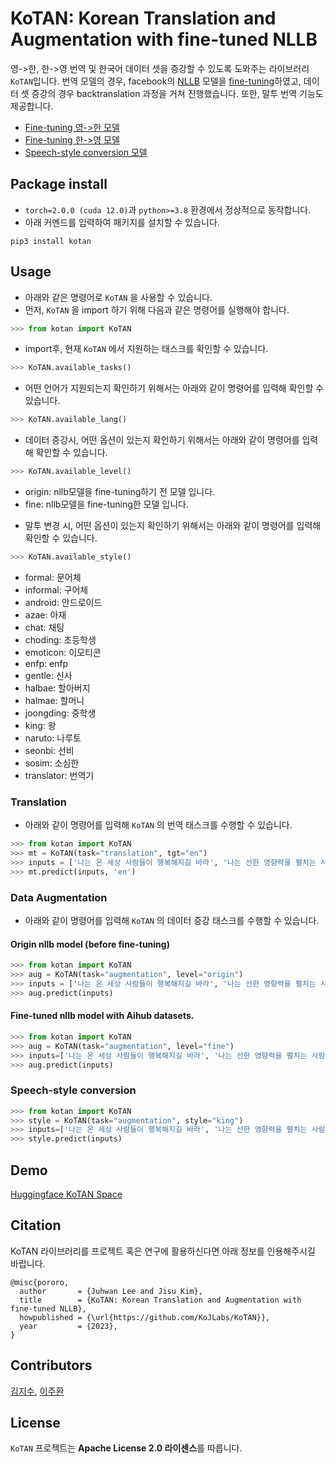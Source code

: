 # KoTAN: Korean Translation and Augmentation with fine-tuned NLLB

영->한, 한->영 번역 및 한국어 데이터 셋을 증강할 수 있도록 도와주는 라이브러리 `KoTAN`입니다.
번역 모델의 경우, facebook의 [NLLB](https://arxiv.org/abs/2207.04672) 모델을 [fine-tuning](https://github.com/KoJLabs/fine-tuning-nllb)하였고, 데이터 셋 증강의 경우 backtranslation 과정을 거쳐 진행했습니다.
또한, 말투 번역 기능도 제공합니다.

* [Fine-tuning 영->한 모델](https://huggingface.co/KoJLabs/nllb-finetuned-en2ko)
* [Fine-tuning 한->영 모델](https://huggingface.co/KoJLabs/nllb-finetuned-ko2en) 
* [Speech-style conversion 모델](https://huggingface.co/KoJLabs/bart-speech-style-converter)

## Package install
* `torch=2.0.0 (cuda 12.0)`과 `python>=3.8` 환경에서 정상적으로 동작합니다.
* 아래 커멘드를 입력하여 패키지를 설치할 수 있습니다.
```
pip3 install kotan
```

## Usage
* 아래와 같은 명령어로 `KoTAN` 을 사용할 수 있습니다.
* 먼저, `KoTAN` 을 import 하기 위해 다음과 같은 명령어를 실행해야 합니다.
```python
>>> from kotan import KoTAN
```
* import후, 현재 `KoTAN` 에서 지원하는 태스크를 확인할 수 있습니다.
```python
>>> KoTAN.available_tasks()
```
* 어떤 언어가 지원되는지 확인하기 위해서는 아래와 같이 명령어를 입력해 확인할 수 있습니다.
```python
>>> KoTAN.available_lang()
```
* 데이터 증강시, 어떤 옵션이 있는지 확인하기 위해서는 아래와 같이 명령어를 입력해 확인할 수 있습니다.
```python
>>> KoTAN.available_level()
```
  - origin: nllb모델을 fine-tuning하기 전 모델 입니다.
  - fine: nllb모델을 fine-tuning한 모델 입니다.
* 말투 변경 시, 어떤 옵션이 있는지 확인하기 위해서는 아래와 같이 명령어를 입력해 확인할 수 있습니다.
```python
>>> KoTAN.available_style()
```
* formal: 문어체
* informal: 구어체
* android: 안드로이드
* azae: 아재
* chat: 채팅
* choding: 초등학생
* emoticon: 이모티콘
* enfp: enfp
* gentle: 신사
* halbae: 할아버지
* halmae: 할머니
* joongding: 중학생
* king: 왕
* naruto: 나루토
* seonbi: 선비
* sosim: 소심한
* translator: 번역기

### Translation
* 아래와 같이 명령어를 입력해 `KoTAN` 의 번역 태스크를 수행할 수 있습니다.
```python
>>> from kotan import KoTAN
>>> mt = KoTAN(task="translation", tgt="en")
>>> inputs = ['나는 온 세상 사람들이 행복해지길 바라', '나는 선한 영향력을 펼치는 사람이 되고 싶어']
>>> mt.predict(inputs, 'en')
```

### Data Augmentation
* 아래와 같이 명령어를 입력해 `KoTAN` 의 데이터 증강 태스크를 수행할 수 있습니다.

#### Origin nllb model (before fine-tuning)
```python
>>> from kotan import KoTAN
>>> aug = KoTAN(task="augmentation", level="origin")
>>> inputs = ['나는 온 세상 사람들이 행복해지길 바라', '나는 선한 영향력을 펼치는 사람이 되고 싶어']
>>> aug.predict(inputs)
```

#### Fine-tuned nllb model with Aihub datasets.
```python
>>> from kotan import KoTAN
>>> aug = KoTAN(task="augmentation", level="fine")
>>> inputs=['나는 온 세상 사람들이 행복해지길 바라', '나는 선한 영향력을 펼치는 사람이 되고 싶어']
>>> aug.predict(inputs)
```

### Speech-style conversion
```python
>>> from kotan import KoTAN
>>> style = KoTAN(task="augmentation", style="king")
>>> inputs=['나는 온 세상 사람들이 행복해지길 바라', '나는 선한 영향력을 펼치는 사람이 되고 싶어']
>>> style.predict(inputs)
```

## Demo
[Huggingface KoTAN Space](https://huggingface.co/spaces/KoJLabs/KoTAN)

## Citation
KoTAN 라이브러리를 프로젝트 혹은 연구에 활용하신다면 아래 정보를 인용해주시길 바랍니다.
```
@misc{pororo,
  author       = {Juhwan Lee and Jisu Kim},
  title        = {KoTAN: Korean Translation and Augmentation with fine-tuned NLLB},
  howpublished = {\url{https://github.com/KoJLabs/KoTAN}},
  year         = {2023},
}
```

## Contributors
[김지수](https://github.com/merry555), [이주환](https://github.com/juhwanlee-diquest)

## License
`KoTAN` 프로젝트는 **Apache License 2.0 라이센스**를 따릅니다.
